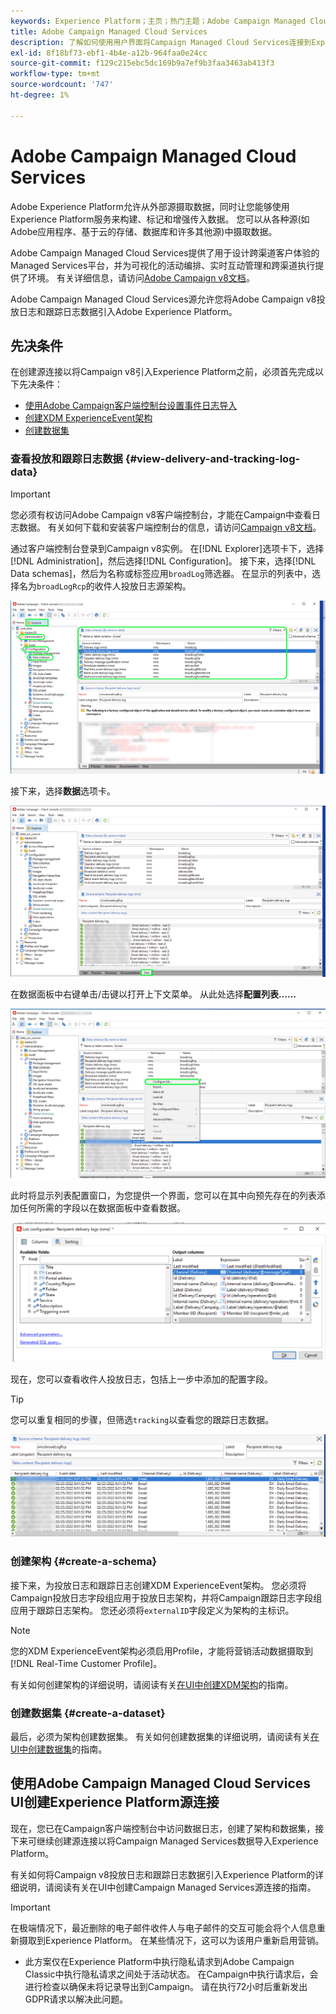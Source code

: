 ```yaml
---
keywords: Experience Platform；主页；热门主题；Adobe Campaign Managed Cloud Services；营销策划；campaign managed services
title: Adobe Campaign Managed Cloud Services
description: 了解如何使用用户界面将Campaign Managed Cloud Services连接到Experience Platform
exl-id: 8f18bf73-ebf1-4b4e-a12b-964faa0e24cc
source-git-commit: f129c215ebc5dc169b9a7ef9b3faa3463ab413f3
workflow-type: tm+mt
source-wordcount: '747'
ht-degree: 1%

---
```


# Adobe Campaign Managed Cloud Services

Adobe Experience Platform允许从外部源摄取数据，同时让您能够使用Experience Platform服务来构建、标记和增强传入数据。 您可以从各种源(如Adobe应用程序、基于云的存储、数据库和许多其他源)中摄取数据。

Adobe Campaign Managed Cloud Services提供了用于设计跨渠道客户体验的Managed Services平台，并为可视化的活动编排、实时互动管理和跨渠道执行提供了环境。 有关详细信息，请访问[Adobe Campaign v8文档](https://experienceleague.adobe.com/docs/campaign/campaign-v8/campaign-home.html?lang=zh-Hans)。

Adobe Campaign Managed Cloud Services源允许您将Adobe Campaign v8投放日志和跟踪日志数据引入Adobe Experience Platform。

## 先决条件

在创建源连接以将Campaign v8引入Experience Platform之前，必须首先完成以下先决条件：

* [使用Adobe Campaign客户端控制台设置事件日志导入](#view-delivery-and-tracking-log-data)
* [创建XDM ExperienceEvent架构](#create-a-schema)
* [创建数据集](#create-a-dataset)

### 查看投放和跟踪日志数据 {#view-delivery-and-tracking-log-data}

>[!IMPORTANT]
>
>您必须有权访问Adobe Campaign v8客户端控制台，才能在Campaign中查看日志数据。 有关如何下载和安装客户端控制台的信息，请访问[Campaign v8文档](https://experienceleague.adobe.com/docs/campaign/campaign-v8/deploy/connect.html)。

通过客户端控制台登录到Campaign v8实例。 在[!DNL Explorer]选项卡下，选择[!DNL Administration]，然后选择[!DNL Configuration]。 接下来，选择[!DNL Data schemas]，然后为名称或标签应用`broadLog`筛选器。 在显示的列表中，选择名为`broadLogRcp`的收件人投放日志源架构。

![已选择资源管理器选项卡的Adobe Campaign v8客户端控制台，已展开“管理”、“配置”和“数据架构”节点，且筛选设置为“广泛”。](./images/campaign/explorer.png)

接下来，选择&#x200B;**数据**&#x200B;选项卡。

![选择了数据选项卡的Adobe Campaign v8客户端控制台。](./images/campaign/data.png)

在数据面板中右键单击/击键以打开上下文菜单。 从此处选择&#x200B;**配置列表……**

![打开了上下文菜单并选择“配置列表”选项的Adobe Campaign v8客户端控制台。](./images/campaign/configure.png)

此时将显示列表配置窗口，为您提供一个界面，您可以在其中向预先存在的列表添加任何所需的字段以在数据面板中查看数据。

![可以添加供查看的收件人投放日志配置列表。](./images/campaign/list-configuration.png)

现在，您可以查看收件人投放日志，包括上一步中添加的配置字段。

>[!TIP]
>
>您可以重复相同的步骤，但筛选`tracking`以查看您的跟踪日志数据。

![收件人投放日志显示了其上次修改的名称、投放渠道、内部投放名称和标签的信息。](./images/campaign/recipient-delivery-logs.png)

### 创建架构 {#create-a-schema}

接下来，为投放日志和跟踪日志创建XDM ExperienceEvent架构。 您必须将Campaign投放日志字段组应用于投放日志架构，并将Campaign跟踪日志字段组应用于跟踪日志架构。 您还必须将`externalID`字段定义为架构的主标识。

>[!NOTE]
>
>您的XDM ExperienceEvent架构必须启用Profile，才能将营销活动数据摄取到[!DNL Real-Time Customer Profile]。

有关如何创建架构的详细说明，请阅读有关[在UI中创建XDM架构](../../../xdm/tutorials/create-schema-ui.md)的指南。

### 创建数据集 {#create-a-dataset}

最后，必须为架构创建数据集。 有关如何创建数据集的详细说明，请阅读有关[在UI中创建数据集](../../../catalog/datasets/user-guide.md)的指南。

## 使用Adobe Campaign Managed Cloud Services UI创建Experience Platform源连接

现在，您已在Campaign客户端控制台中访问数据日志，创建了架构和数据集，接下来可继续创建源连接以将Campaign Managed Services数据导入Experience Platform。

有关如何将Campaign v8投放日志和跟踪日志数据引入Experience Platform的详细说明，请阅读有关在UI中创建Campaign Managed Services源连接的指南[](../../tutorials/ui/create/adobe-applications/campaign.md)。

>[!IMPORTANT]
>
>在极端情况下，最近删除的电子邮件收件人与电子邮件的交互可能会将个人信息重新摄取到Experience Platform。 在某些情况下，这可以为该用户重新启用营销。
>
>* 此方案仅在Experience Platform中执行隐私请求到Adobe Campaign Classic中执行隐私请求之间处于活动状态。 在Campaign中执行请求后，会进行检查以确保未将记录导出到Campaign。 请在执行72小时后重新发出GDPR请求以解决此问题。
